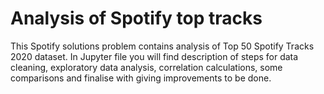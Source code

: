 # Analysis of Spotify top tracks
This Spotify solutions problem contains analysis of Top 50 Spotify Tracks 2020 dataset. 
In Jupyter file you will find description of steps for data cleaning, exploratory data analysis, 
correlation calculations, some comparisons and finalise with giving improvements to be done. 
